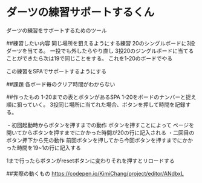 ダーツの練習サポートするくん
====

ダーツの練習をサポートするためのツール

##練習したい内容
同じ場所を狙えるようにする練習
20のシングルボードに3投ダーツを当てる。
一投でも外したらやり直し
3投20のジングルボードに当てることができたら次は19で同じことをする。
これを1-20のボードでやる

この練習をSPAでサポートするようにする

##課題
各ボード毎のクリア時間がわからない

##作ったもの
1-20までの表とボタンがあるSPA
1-20をボードのナンバーと捉え順に狙っていく。
3投同じ場所に当てれた場合、ボタンを押して時間を記録する。

・初回起動時からボタンを押すまでの動作
ボタンを押すことによって
ページを開いてからボタンを押すまでにかかった時間が20の行に記入される
・二回目のボタン押下から先の動作
前回ボタンを押してから今回ボタンを押すまでにかかった時間を19~1の行に記入する

1まで行ったらボタンがresetボタンに変わりそれを押すとリロードする



##実際の動くもの
https://codepen.io/KimiChang/project/editor/ANdbxL
